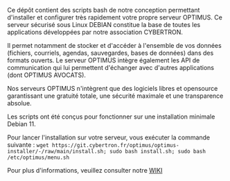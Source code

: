 Ce dépôt contient des scripts bash de notre conception permettant d'installer et configurer très rapidement votre propre serveur OPTIMUS. Ce serveur sécurisé sous Linux DEBIAN constitue la base de toutes les applications développées par notre association CYBERTRON. 

Il permet notamment de stocker et d'accéder à l'ensemble de vos données (fichiers, courriels, agendas, sauvegardes, bases de données) dans des formats ouverts. Le serveur OPTIMUS intègre également les API de communication qui lui permettent d'échanger avec d'autres applications (dont OPTIMUS AVOCATS).

Nos serveurs OPTIMUS n'intègrent que des logiciels libres et opensource garantissant une gratuité totale, une sécurité maximale et une transparence absolue.

Les scripts ont été conçus pour fonctionner sur une installation minimale Debian 11.

Pour lancer l'installation sur votre serveur, vous exécuter la commande suivante :
`wget https://git.cybertron.fr/optimus/optimus-installer/-/raw/main/install.sh; sudo bash install.sh; sudo bash /etc/optimus/menu.sh`

Pour plus d'informations, veuillez consulter notre [WIKI](https://wiki.cybertron.fr)
